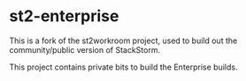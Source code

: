 st2-enterprise
=========

This is a fork of the st2workroom project, used to build out
the community/public version of StackStorm.

This project contains private bits to build the Enterprise
builds.
